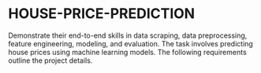# HOUSE-PRICE-PREDICTION
Demonstrate their end-to-end skills in data scraping, data preprocessing, feature engineering, modeling, and evaluation. The task involves predicting house prices using machine learning models. The following requirements outline the project details.
